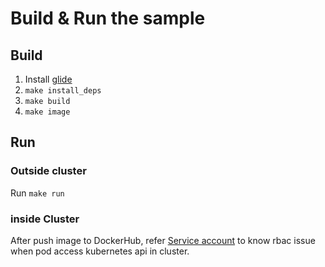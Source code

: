 # Build & Run the sample

## Build

1. Install [glide](https://github.com/Masterminds/glide)
2. `make install_deps`
3. `make build`
4. `make image`

## Run

### Outside cluster

Run `make run`

### inside Cluster

After push image to DockerHub, refer [Service account](./rbac.md#service-account)
to know rbac issue when pod access kubernetes api in cluster.